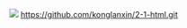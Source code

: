 
![](https://s3.cn-north-1.amazonaws.com.cn/tws-upload/images/1551156069827-a54ba49a-cedf-4acf-8069-a4cfa7e5ae21.png)
https://github.com/konglanxin/2-1-html.git